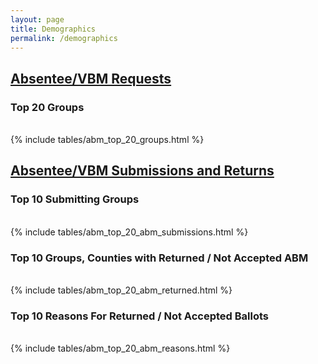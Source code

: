 ```yaml
---
layout: page
title: Demographics
permalink: /demographics
---
```


## [Absentee/VBM Requests](#absentee-requests)

### Top 20 Groups
<br>
{% include tables/abm_top_20_groups.html %}

## [Absentee/VBM Submissions and Returns](#absentee-submissions)

### Top 10 Submitting Groups
<br>
{% include tables/abm_top_20_abm_submissions.html %}

### Top 10 Groups, Counties with Returned / Not Accepted ABM
<br>
{% include tables/abm_top_20_abm_returned.html %}

### Top 10 Reasons For Returned / Not Accepted Ballots
<br>
{% include tables/abm_top_20_abm_reasons.html %}
